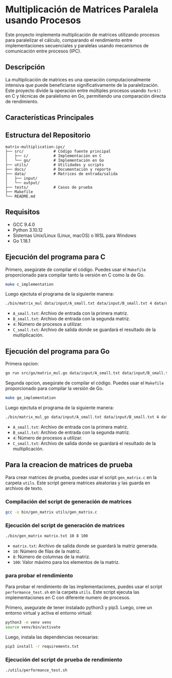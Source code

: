# Multiplicación de Matrices Paralela usando Procesos

Este proyecto implementa multiplicación de matrices utilizando procesos para paralelizar el cálculo, comparando el rendimiento entre implementaciones secuenciales y paralelas usando mecanismos de comunicación entre procesos (IPC).

## Descripción

La multiplicación de matrices es una operación computacionalmente intensiva que puede beneficiarse significativamente de la paralelización. Este proyecto divide la operación entre múltiples procesos usando `fork()` en C y técnicas de paralelismo en Go, permitiendo una comparación directa de rendimiento.

## Características Principales

## Estructura del Repositorio

```
matrix-multiplication-ipc/
├── src/             # Código fuente principal
│   ├── c/           # Implementación en C
│   └── go/          # Implementación en Go
├── utils/           # Utilidades y scripts
├── docs/            # Documentación y reporte
├── data/            # Matrices de entrada/salida
│   ├── input/
│   └── output/
├── tests/           # Casos de prueba
├── Makefile
└── README.md
```

## Requisitos
- GCC 9.4.0
- Python 3.10.12
- Sistemas Unix/Linux (Linux, macOS) o WSL para Windows
- Go 1.18.1

## Ejecución del programa para C
Primero, asegúrate de compilar el código. Puedes usar el `Makefile` proporcionado para compilar tanto la versión en C como la de Go.

```bash
make c_implementation
```
Luego ejectuta el programa de la siguiente manera:

```bash
./bin/matrix_mul data/input/A_small.txt data/input/B_small.txt 4 data/output/C_small.txt
```
- `A_small.txt`: Archivo de entrada con la primera matriz.
- `B_small.txt`: Archivo de entrada con la segunda matriz.
- `4`: Número de procesos a utilizar.
- `C_small.txt`: Archivo de salida donde se guardará el resultado de la multiplicación.

## Ejecución del programa para Go

Primera opcion:
```bash
go run src/go/matrix_mul.go data/input/A_small.txt data/input/B_small.txt 4 data/output/C_small.txt 
```

Segunda opcion, asegúrate de compilar el código. Puedes usar el `Makefile` proporcionado para compilar  la versión de Go.

```bash
make go_implementation
```
Luego ejectuta el programa de la siguiente manera:

```bash
./bin/matrix_mul_go data/input/A_small.txt data/input/B_small.txt 4 data/output/C_small.txt
```
- `A_small.txt`: Archivo de entrada con la primera matriz.
- `B_small.txt`: Archivo de entrada con la segunda matriz.
- `4`: Número de procesos a utilizar.
- `C_small.txt`: Archivo de salida donde se guardará el resultado de la multiplicación.

## Para la creacion de matrices de prueba
Para crear matrices de prueba, puedes usar el script `gen_matrix.c` en la carpeta `utils`. Este script genera matrices aleatorias y las guarda en archivos de texto.

### Compilación del script de generación de matrices
```bash
gcc -o bin/gen_matrix utils/gen_matrix.c
```

### Ejecución del script de generación de matrices
```bash
./bin/gen_matrix matrix.txt 10 8 100
```
- `matrix.txt`: Archivo de salida donde se guardará la matriz generada.
- `10`: Número de filas de la matriz.
- `8`: Número de columnas de la matriz.
- `100`: Valor máximo para los elementos de la matriz.

### para probar el rendimiento
Para probar el rendimiento de las implementaciones, puedes usar el script `performance_test.sh` en la carpeta `utils`. Este script ejecuta las implementaciones en C con diferente numero de procesos.

Primero, asegurate de tener instalado python3 y pip3. Luego, cree un entorno virtual y activa el entorno virtual:
```bash
python3 -m venv venv
source venv/bin/activate
```
Luego, instala las dependencias necesarias:
```bash
pip3 install -r requirements.txt
```

### Ejecución del script de prueba de rendimiento
```bash
./utils/performance_test.sh
```